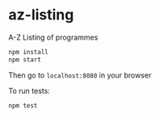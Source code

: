 # az-listing
A-Z Listing of programmes

```bash
npm install
npm start
```
Then go to `localhost:8080` in your browser

To run tests:
```bash
npm test
```
